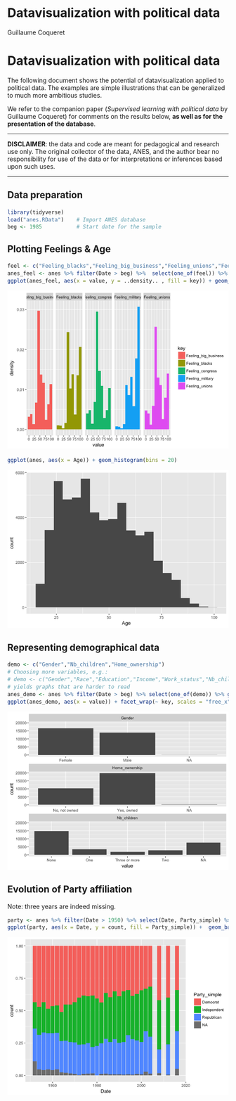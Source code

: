 Datavisualization with political data
================
Guillaume Coqueret

Datavisualization with political data
=====================================

The following document shows the potential of datavisualization applied to political data. The examples are simple illustrations that can be generalized to much more ambitious studies.

We refer to the companion paper (*Supervised learning with political data* by Guillaume Coqueret) for comments on the results below, **as well as for the presentation of the database**.

------------------------------------------------------------------------

**DISCLAIMER**: the data and code are meant for pedagogical and research use only. The original collector of the data, ANES, and the author bear no responsibility for use of the data or for interpretations or inferences based upon such uses.

------------------------------------------------------------------------

Data preparation
----------------

``` r
library(tidyverse)
load("anes.RData")    # Import ANES database
beg <- 1985           # Start date for the sample
```

Plotting Feelings & Age
-----------------------

``` r
feel <- c("Feeling_blacks","Feeling_big_business","Feeling_unions","Feeling_military","Feeling_congress")
anes_feel <- anes %>% filter(Date > beg) %>%  select(one_of(feel)) %>% gather()
ggplot(anes_feel, aes(x = value, y = ..density.. , fill = key)) + geom_histogram(bins = 10) + facet_grid(. ~ key)
```

![](VIZ_files/figure-markdown_github/feelings-1.png)

``` r
ggplot(anes, aes(x = Age)) + geom_histogram(bins = 20)
```

![](VIZ_files/figure-markdown_github/feelings-2.png)

Representing demographical data
-------------------------------

``` r
demo <- c("Gender","Nb_children","Home_ownership")
# Choosing more variables, e.g.:
# demo <- c("Gender","Race","Education","Income","Work_status","Nb_children","Home_ownership","Marital_status")
# yields graphs that are harder to read
anes_demo <- anes %>% filter(Date > beg) %>% select(one_of(demo)) %>% gather()
ggplot(anes_demo, aes(x = value)) + facet_wrap(~ key, scales = "free_x", ncol = 1) + geom_histogram(stat = "count") 
```

![](VIZ_files/figure-markdown_github/demo-1.png)

Evolution of Party affiliation
------------------------------

Note: three years are indeed missing.

``` r
party <- anes %>% filter(Date > 1950) %>% select(Date, Party_simple) %>% group_by(Date, Party_simple) %>% summarise(count = n())
ggplot(party, aes(x = Date, y = count, fill = Party_simple)) +  geom_bar(stat="identity", position="fill")
```

![](VIZ_files/figure-markdown_github/party_evolution-1.png)
